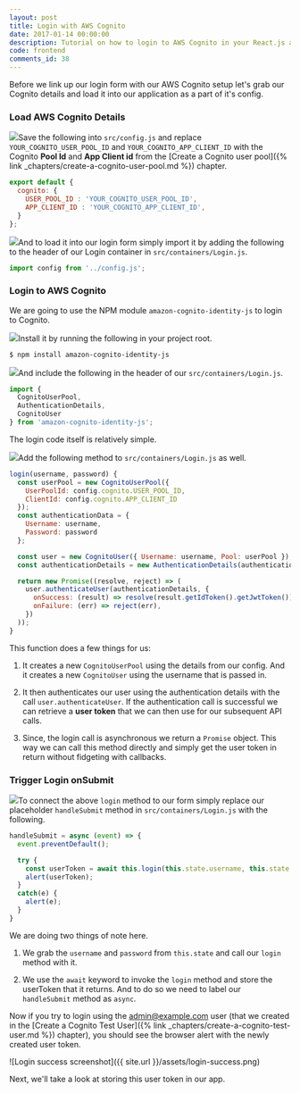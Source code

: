 ```yaml
---
layout: post
title: Login with AWS Cognito
date: 2017-01-14 00:00:00
description: Tutorial on how to login to AWS Cognito in your React.js app using amazon-cognito-identity-js and AWS JS SDK.
code: frontend
comments_id: 38
---
```


Before we link up our login form with our AWS Cognito setup let's grab our Cognito details and load it into our application as a part of it's config.

### Load AWS Cognito Details

<img class="code-marker" src="{{ site.url }}/assets/s.png" />Save the following into `src/config.js` and replace `YOUR_COGNITO_USER_POOL_ID` and `YOUR_COGNITO_APP_CLIENT_ID` with the Cognito **Pool Id** and **App Client id** from the [Create a Cognito user pool]({% link _chapters/create-a-cognito-user-pool.md %}) chapter.

``` javascript
export default {
  cognito: {
    USER_POOL_ID : 'YOUR_COGNITO_USER_POOL_ID',
    APP_CLIENT_ID : 'YOUR_COGNITO_APP_CLIENT_ID',
  }
};
```

<img class="code-marker" src="{{ site.url }}/assets/s.png" />And to load it into our login form simply import it by adding the following to the header of our Login container in `src/containers/Login.js`.

``` javascript
import config from '../config.js';
```

### Login to AWS Cognito

We are going to use the NPM module `amazon-cognito-identity-js` to login to Cognito.

<img class="code-marker" src="{{ site.url }}/assets/s.png" />Install it by running the following in your project root.

``` bash
$ npm install amazon-cognito-identity-js
```

<img class="code-marker" src="{{ site.url }}/assets/s.png" />And include the following in the header of our `src/containers/Login.js`.

``` javascript
import {
  CognitoUserPool,
  AuthenticationDetails,
  CognitoUser
} from 'amazon-cognito-identity-js';
```

The login code itself is relatively simple.

<img class="code-marker" src="{{ site.url }}/assets/s.png" />Add the following method to `src/containers/Login.js` as well.

``` javascript
login(username, password) {
  const userPool = new CognitoUserPool({
    UserPoolId: config.cognito.USER_POOL_ID,
    ClientId: config.cognito.APP_CLIENT_ID
  });
  const authenticationData = {
    Username: username,
    Password: password
  };

  const user = new CognitoUser({ Username: username, Pool: userPool });
  const authenticationDetails = new AuthenticationDetails(authenticationData);

  return new Promise((resolve, reject) => (
    user.authenticateUser(authenticationDetails, {
      onSuccess: (result) => resolve(result.getIdToken().getJwtToken()),
      onFailure: (err) => reject(err),
    })
  ));
}
```

This function does a few things for us:

1. It creates a new `CognitoUserPool` using the details from our config. And it creates a new `CognitoUser` using the username that is passed in.

2. It then authenticates our user using the authentication details with the call `user.authenticateUser`. If the authentication call is successful we can retrieve a **user token** that we can then use for our subsequent API calls.

3. Since, the login call is asynchronous we return a `Promise` object. This way we can call this method directly and simply get the user token in return without fidgeting with callbacks.

### Trigger Login onSubmit

<img class="code-marker" src="{{ site.url }}/assets/s.png" />To connect the above `login` method to our form simply replace our placeholder `handleSubmit` method in `src/containers/Login.js` with the following.

``` javascript
handleSubmit = async (event) => {
  event.preventDefault();

  try {
    const userToken = await this.login(this.state.username, this.state.password);
    alert(userToken);
  }
  catch(e) {
    alert(e);
  }
}
```

We are doing two things of note here.

1. We grab the `username` and `password` from `this.state` and call our `login` method with it.

2. We use the `await` keyword to invoke the `login` method and store the userToken that it returns. And to do so we need to label our `handleSubmit` method as `async`.

Now if you try to login using the admin@example.com user (that we created in the [Create a Cognito Test User]({% link _chapters/create-a-cognito-test-user.md %}) chapter), you should see the browser alert with the newly created user token.

![Login success screenshot]({{ site.url }}/assets/login-success.png)

Next, we'll take a look at storing this user token in our app.
